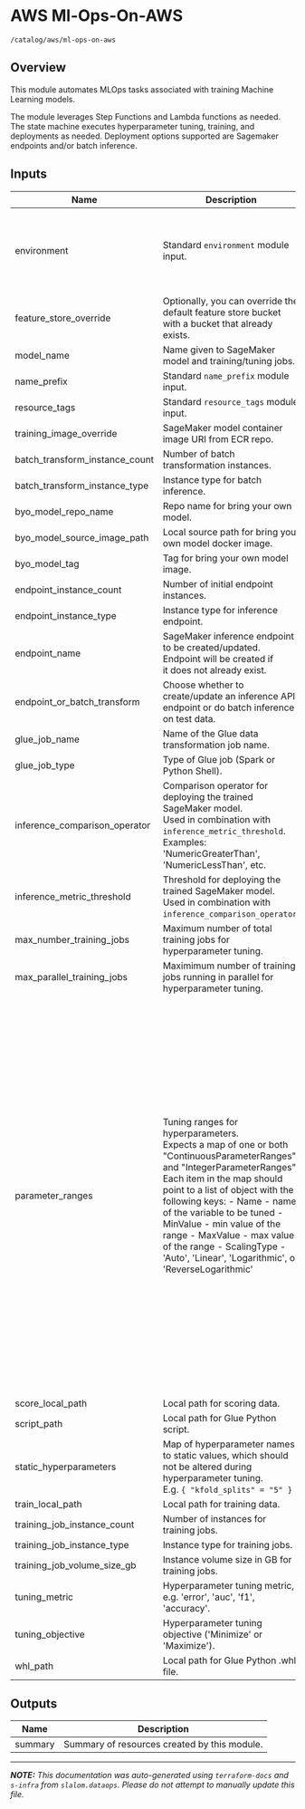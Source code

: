 
# AWS Ml-Ops-On-AWS

`/catalog/aws/ml-ops-on-aws`

## Overview


This module automates MLOps tasks associated with training Machine Learning models.

The module leverages Step Functions and Lambda functions as needed. The state machine
executes hyperparameter tuning, training, and deployments as needed. Deployment options
supported are Sagemaker endpoints and/or batch inference.

## Inputs

| Name | Description | Type | Default | Required |
|------|-------------|------|---------|:-----:|
| environment | Standard `environment` module input. | <pre>object({<br>    vpc_id          = string<br>    aws_region      = string<br>    public_subnets  = list(string)<br>    private_subnets = list(string)<br>  })</pre> | n/a | yes |
| feature\_store\_override | Optionally, you can override the default feature store bucket with a bucket that already exists. | `string` | n/a | yes |
| model\_name | Name given to SageMaker model and training/tuning jobs. | `string` | n/a | yes |
| name\_prefix | Standard `name_prefix` module input. | `string` | n/a | yes |
| resource\_tags | Standard `resource_tags` module input. | `map(string)` | n/a | yes |
| training\_image\_override | SageMaker model container image URI from ECR repo. | `string` | n/a | yes |
| batch\_transform\_instance\_count | Number of batch transformation instances. | `number` | `1` | no |
| batch\_transform\_instance\_type | Instance type for batch inference. | `string` | `"ml.m4.xlarge"` | no |
| byo\_model\_repo\_name | Repo name for bring your own model. | `string` | `"byo-xgboost"` | no |
| byo\_model\_source\_image\_path | Local source path for bring your own model docker image. | `string` | `"source/containers/ml-ops-byo-xgboost"` | no |
| byo\_model\_tag | Tag for bring your own model image. | `string` | `"latest"` | no |
| endpoint\_instance\_count | Number of initial endpoint instances. | `number` | `1` | no |
| endpoint\_instance\_type | Instance type for inference endpoint. | `string` | `"ml.m4.xlarge"` | no |
| endpoint\_name | SageMaker inference endpoint to be created/updated. Endpoint will be created if<br>it does not already exist. | `string` | `"training-endpoint"` | no |
| endpoint\_or\_batch\_transform | Choose whether to create/update an inference API endpoint or do batch inference on test data. | `string` | `"Batch Transform"` | no |
| glue\_job\_name | Name of the Glue data transformation job name. | `string` | `"data-transformation"` | no |
| glue\_job\_type | Type of Glue job (Spark or Python Shell). | `string` | `"pythonshell"` | no |
| inference\_comparison\_operator | Comparison operator for deploying the trained SageMaker model.<br>Used in combination with `inference_metric_threshold`.<br>Examples: 'NumericGreaterThan', 'NumericLessThan', etc. | `string` | `"NumericGreaterThan"` | no |
| inference\_metric\_threshold | Threshold for deploying the trained SageMaker model.<br>Used in combination with `inference_comparison_operator`. | `number` | `0.7` | no |
| max\_number\_training\_jobs | Maximum number of total training jobs for hyperparameter tuning. | `number` | `3` | no |
| max\_parallel\_training\_jobs | Maximimum number of training jobs running in parallel for hyperparameter tuning. | `number` | `1` | no |
| parameter\_ranges | Tuning ranges for hyperparameters.<br>Expects a map of one or both "ContinuousParameterRanges" and "IntegerParameterRanges".<br>Each item in the map should point to a list of object with the following keys:  - Name        - name of the variable to be tuned  - MinValue    - min value of the range  - MaxValue    - max value of the range  - ScalingType - 'Auto', 'Linear', 'Logarithmic', or 'ReverseLogarithmic' | <pre>map(list(object({<br>    Name        = string<br>    MinValue    = string<br>    MaxValue    = string<br>    ScalingType = string<br>  })))</pre> | <pre>{<br>  "ContinuousParameterRanges": [<br>    {<br>      "MaxValue": "0.5",<br>      "MinValue": "0.1",<br>      "Name": "eta",<br>      "ScalingType": "Auto"<br>    },<br>    {<br>      "MaxValue": "100",<br>      "MinValue": "5",<br>      "Name": "min_child_weight",<br>      "ScalingType": "Auto"<br>    },<br>    {<br>      "MaxValue": "0.5",<br>      "MinValue": "0.1",<br>      "Name": "subsample",<br>      "ScalingType": "Auto"<br>    },<br>    {<br>      "MaxValue": "5",<br>      "MinValue": "0",<br>      "Name": "gamma",<br>      "ScalingType": "Auto"<br>    }<br>  ],<br>  "IntegerParameterRanges": [<br>    {<br>      "MaxValue": "10",<br>      "MinValue": "0",<br>      "Name": "max_depth",<br>      "ScalingType": "Auto"<br>    }<br>  ]<br>}</pre> | no |
| score\_local\_path | Local path for scoring data. | `string` | `"source/data/score.csv"` | no |
| script\_path | Local path for Glue Python script. | `string` | `"source/scripts/transform.py"` | no |
| static\_hyperparameters | Map of hyperparameter names to static values, which should not be altered during hyperparameter tuning.<br>E.g. `{ "kfold_splits" = "5" }` | `map` | <pre>{<br>  "kfold_splits": "5"<br>}</pre> | no |
| train\_local\_path | Local path for training data. | `string` | `"source/data/train.csv"` | no |
| training\_job\_instance\_count | Number of instances for training jobs. | `number` | `1` | no |
| training\_job\_instance\_type | Instance type for training jobs. | `string` | `"ml.m4.xlarge"` | no |
| training\_job\_volume\_size\_gb | Instance volume size in GB for training jobs. | `number` | `30` | no |
| tuning\_metric | Hyperparameter tuning metric, e.g. 'error', 'auc', 'f1', 'accuracy'. | `string` | `"accuracy"` | no |
| tuning\_objective | Hyperparameter tuning objective ('Minimize' or 'Maximize'). | `string` | `"Maximize"` | no |
| whl\_path | Local path for Glue Python .whl file. | `string` | `"source/scripts/python/pandasmodule-0.1-py3-none-any.whl"` | no |

## Outputs

| Name | Description |
|------|-------------|
| summary | Summary of resources created by this module. |

---------------------

_**NOTE:** This documentation was auto-generated using
`terraform-docs` and `s-infra` from `slalom.dataops`.
Please do not attempt to manually update this file._
